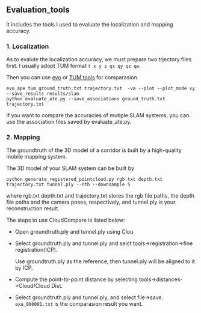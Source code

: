 ## Evaluation_tools

It includes the tools I used to evaluate the localization and mapping accuracy.

### 1. Localization

As to evalute the localization accuracy, we must prepare two trjectory files first. I usually adopt TUM format `t x y z qx qy qz qw`.

Then you can use [evo](https://github.com/MichaelGrupp/evo) or [TUM tools](https://vision.in.tum.de/data/datasets/rgbd-dataset/tools#evaluation) for comparasion.
```
evo_ape tum ground_truth.txt trajectory.txt  -va --plot --plot_mode xy --save_results results/slam
python evaluate_ate.py --save_associations ground_truth.txt trajectory.txt 
```
If you want to compare the accuracies of mutiple SLAM systems, you can use the association files saved by evaluate_ate.py.

### 2. Mapping

The groundtruth of the 3D model of a corridor is built by a high-quality mobile mapping system. 

The 3D model of your SLAM system can be built by 
```
python generate_registered_pointcloud.py rgb.txt depth.txt trajectory.txt tunnel.ply --nth --downsample 5
```
where rgb.txt depth.txt and trajectory.txt stores the rgb file paths, the depth file paths and the camera poses, respectively, and tunnel.ply is your reconstruction result.

The steps to use CloudCompare is listed below:
* Open groundtruth.ply and tunnel.ply using Clou

* Select groundtruth.ply and tunnel.ply and selct tools->registration->fine registration(ICP). 

  Use groundtruth.ply as the reference, then tunnel.ply will be aligned to it by ICP.

* Compute the point-to-point distance by selecting tools->distances->Cloud/Cloud Dist.
* Select groundtruth.ply and tunnel.ply, and select file->save. `exa_000001.txt` is the comparasion result you want.


